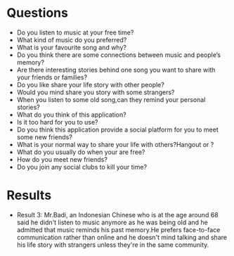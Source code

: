 # Questions
* Do you listen to music at your free time?
* What kind of music do you preferred?
* What is your favourite song and why?
* Do you think there are some connections between music and people’s memory?
* Are there interesting stories behind one song you want to share with your friends or families?
* Do you like share your life story with other people?
* Would you mind share you story with some strangers?
* When you listen to some old song,can they remind your personal stories?
* What do you think of this application?
* Is it too hard for you to use?
* Do you think this application provide a social platform for you to meet some new friends? 
* What is your normal way to share your life with others?Hangout or ?
* What do you usually do when your are free?
* How do you meet new friends?
* Do you join any social clubs to kill your time?

# Results

* Result 3:
Mr.Badi, an Indonesian Chinese who is at the age around 68 said he didn't listen to music anymore as he was being old and he admitted that music reminds his past memory.He prefers face-to-face communication rather than online and he doesn't mind talking and share his life story with strangers unless they're in the same community.
